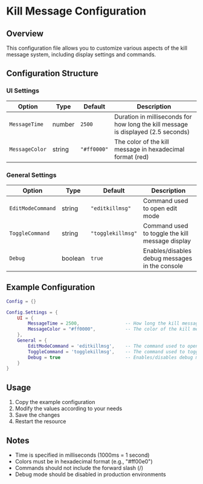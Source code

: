 # Kill Message Configuration

## Overview

This configuration file allows you to customize various aspects of the kill message system, including display settings and commands.

## Configuration Structure

### UI Settings

| Option         | Type   | Default     | Description                                                                       |
| -------------- | ------ | ----------- | --------------------------------------------------------------------------------- |
| `MessageTime`  | number | `2500`      | Duration in milliseconds for how long the kill message is displayed (2.5 seconds) |
| `MessageColor` | string | `"#ff0000"` | The color of the kill message in hexadecimal format (red)                         |

### General Settings

| Option            | Type    | Default           | Description                                     |
| ----------------- | ------- | ----------------- | ----------------------------------------------- |
| `EditModeCommand` | string  | `"editkillmsg"`   | Command used to open edit mode                  |
| `ToggleCommand`   | string  | `"togglekillmsg"` | Command used to toggle the kill message display |
| `Debug`           | boolean | `true`            | Enables/disables debug messages in the console  |

## Example Configuration

```lua
Config = {}

Config.Settings = {
    UI = {
        MessageTime = 2500,                 -- How long the kill message is displayed in milliseconds (2.5 seconds)
        MessageColor = "#ff0000",           -- The color of the kill message (red)
    },
    General = {
        EditModeCommand = 'editkillmsg',    -- The command used to open edit mode
        ToggleCommand = 'togglekillmsg',    -- The command used to toggle the killed message
        Debug = true                        -- Enables/disables debug messages in the console
    }
}
```

## Usage

1. Copy the example configuration
2. Modify the values according to your needs
3. Save the changes
4. Restart the resource

## Notes

- Time is specified in milliseconds (1000ms = 1 second)
- Colors must be in hexadecimal format (e.g., "#ff00e0")
- Commands should not include the forward slash (/)
- Debug mode should be disabled in production environments
